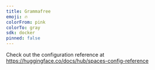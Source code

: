 ```yaml
---
title: Grammafree
emoji: 🔥
colorFrom: pink
colorTo: gray
sdk: docker
pinned: false
---
```


Check out the configuration reference at https://huggingface.co/docs/hub/spaces-config-reference
